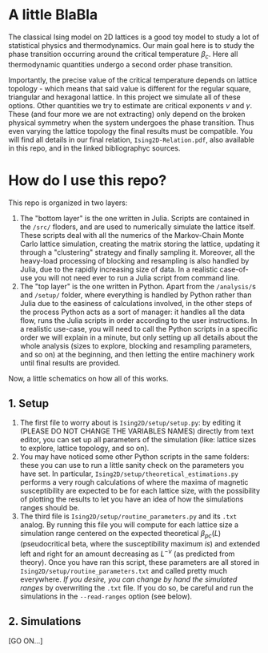 # A little BlaBla

The classical Ising model on 2D lattices is a good toy model to study a lot of 
statistical physics and thermodynamics. Our main goal here is to study the phase
transition occurring around the critical temperature $\beta_c$. Here all 
thermodynamic quantities undergo a second order phase transition.

Importantly, the precise value of the critical temperature depends on lattice
topology - which means that said value is different for the regular square,
triangular and hexagonal lattice. In this project we simulate all of these
options. Other quantities we try to estimate are critical exponents $\nu$ and
$\gamma$. These (and four more we are not extracting) only depend on the
broken physical symmetry when the system undergoes the phase transition. Thus
even varying the lattice topology the final results must be compatible. You will
find all details in our final relation, `Ising2D-Relation.pdf`, also available
in this repo, and in the linked bibliographyc sources.

# How do I use this repo?

This repo is organized in two layers:
1. The "bottom layer" is the one written in Julia. Scripts are contained in the
`/src/` floders, and are used to numerically simulate the lattice itself. These
scripts deal with all the numerics of the Markov-Chain Monte Carlo lattice
simulation, creating the matrix storing the lattice, updating it through a
"clustering" strategy and finally sampling it. Moreover, all the heavy-load
processing of blocking and resampling is also handled by Julia, due to the
rapidly increasing size of data. In a realistic case-of-use you will not need 
ever to run a Julia script from command line.
2. The "top layer" is the one written in Python. Apart from the `/analysis/`s and
`/setup/` folder, where everything is handled by Python rather than Julia due to
the easiness of calculations involved, in the other steps of the process Python
acts as a sort of manager: it handles all the data flow, runs the Julia scripts
in order according to the user instructions. In a realistic use-case, you will
need to call the Python scripts in a specific order we will explain in a minute,
but only setting up all details about the whole analysis (sizes to explore,
blocking and resampling parameters, and so on) at the beginning, and then
letting the entire machinery work until final results are provided.


Now, a little schematics on how all of this works.

## 1. Setup

1. The first file to worry about is `Ising2D/setup/setup.py`: by editing it
(PLEASE DO NOT CHANGE THE VARIABLES NAMES) directly from text editor, you can
set up all parameters of the simulation (like: lattice sizes to explore, lattice
topology, and so on).
2. You may have noticed some other Python scripts in the same folders: these you
can use to run a little sanity check on the parameters you have set. In
particular, `Ising2D/setup/theoretical_estimations.py` performs a very rough calculations of
where the maxima of magnetic susceptibility are expected to be for each lattice
size, with the possibility of plotting the results to let you have an idea of
how the simulations ranges should be.
3. The third file is `Ising2D/setup/routine_parameters.py` and its `.txt` analog.
By running this file you will compute for each lattice size a simulation range
centered on the expected theoretical $\beta_{pc}(L)$ (pseudocritical beta, where
the susceptibility maximum _is_) and extended left and right for an amount
decreasing as $L^{-\nu}$ (as predicted from theory). Once you have ran this
script, these parameters are all stored in `Ising2D/setup/routine_parameters.txt`
and called pretty much everywhere. *If you desire, you can change by hand the
simulated ranges* by overwriting the `.txt` file. If you do so, be careful and
run the simulations in the `--read-ranges` option (see below).

## 2. Simulations

[GO ON...]
